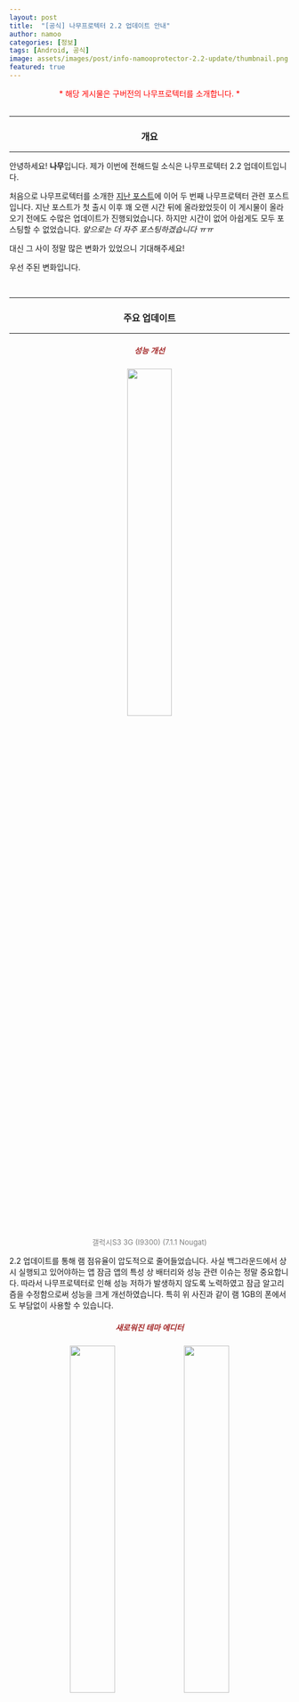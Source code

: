 ```yaml
---
layout: post
title:  "[공식] 나무프로텍터 2.2 업데이트 안내"
author: namoo
categories: [정보]
tags: [Android, 공식]
image: assets/images/post/info-namooprotector-2.2-update/thumbnail.png
featured: true
---
```


<center><span style="color:red">* 해당 게시물은 구버전의 나무프로텍터를 소개합니다. *</span></center>

<br/>

---

<center><h3>개요</h3></center>

---

안녕하세요! **나무**입니다.
제가 이번에 전해드릴 소식은 나무프로텍터 2.2 업데이트입니다.

처음으로 나무프로텍터를 소개한 [지난 포스트](https://namooplus.github.io/info-namooprotector-introduction/)에 이어 두 번째 나무프로텍터 관련 포스트입니다. 지난 포스트가 첫 출시 이후 꽤 오랜 시간 뒤에 올라왔었듯이 이 게시물이 올라오기 전에도 수많은 업데이트가 진행되었습니다. 하지만 시간이 없어 아쉽게도 모두 포스팅할 수 없었습니다. *앞으로는 더 자주 포스팅하겠습니다 ㅠㅠ*

대신 그 사이 정말 많은 변화가 있었으니 기대해주세요!

우선 주된 변화입니다.

<br/>

---

<center><h3>주요 업데이트</h3></center>

---

<center><h5 style="color:brown">성능 개선</h5></center>

<center><img width="40%" src="/assets/images/post/info-namooprotector-2.2-update/1.jpeg"></center>
<center><span style="color:gray; font-size:small;">갤럭시S3 3G (I9300) (7.1.1 Nougat)</span></center>

2.2 업데이트를 통해 램 점유율이 압도적으로 줄어들었습니다. 사실 백그라운드에서 상시 실행되고 있어야하는 앱 잠금 앱의 특성 상 배터리와 성능 관련 이슈는 정말 중요합니다. 따라서 나무프로텍터로 인해 성능 저하가 발생하지 않도록 노력하였고 잠금 알고리즘을 수정함으로써 성능을 크게 개선하였습니다. 특히 위 사진과 같이 램 1GB의 폰에서도 부담없이 사용할 수 있습니다.

<center><h5 style="color:brown">새로워진 테마 에디터</h5></center>

<p align="center">
<img width="40%" src="/assets/images/post/info-namooprotector-2.2-update/2.png"> 
<img width="40%" src="/assets/images/post/info-namooprotector-2.2-update/3.png">
</p>
<p align="center">
<img width="40%" src="/assets/images/post/info-namooprotector-2.2-update/4.png"> 
<img width="40%" src="/assets/images/post/info-namooprotector-2.2-update/5.png">
</p>
<p align="center">
<img width="40%" src="/assets/images/post/info-namooprotector-2.2-update/6.png"> 
<img width="40%" src="/assets/images/post/info-namooprotector-2.2-update/7.png">
</p>
<center><img width="40%" src="/assets/images/post/info-namooprotector-2.2-update/8.png"></center>

성능 다음으로 가장 큰 변화가 생긴 부분은 바로 테마입니다. 우선 기존의 테마 에디터에 비해 꾸밀 수 있는 부분이 더 많아졌습니다. 특히 '아이콘만 표시'가 추가되어 잠금화면을 더 깔끔하게 만들 수 있습니다. 또한 테마 백업/복원 기능이 생겨 입맛에 맞춰 수정한 테마를 파일로 생성하고 이를 공유할 수 있게 되었습니다. 이 때 테마 파일은 *내장메모리/NamooProtector/Theme/* 에 npt형식으로 암호화되어 생성되며 해당 디렉토리에 다운로드 받은 테마 파일을 넣어 적용할 수 있습니다.

<br/>

---

<center><h3>기타 변화</h3></center>

---

이 외에도 나무프로텍터 2.0에서 추가된 지문인식, 달라진 메인 디자인 등 업데이트를 통해 다양한 기능이 추가되고 개선되었습니다. 해당 부분은 정식 소개 스크린샷으로 대체합니다.

<p align="center">
<img width="40%" src="/assets/images/post/info-namooprotector-2.2-update/9.png"> 
<img width="40%" src="/assets/images/post/info-namooprotector-2.2-update/10.jpeg">
</p>
<p align="center">
<img width="40%" src="/assets/images/post/info-namooprotector-2.2-update/11.jpeg"> 
<img width="40%" src="/assets/images/post/info-namooprotector-2.2-update/12.png">
</p>
<p align="center">
<img width="40%" src="/assets/images/post/info-namooprotector-2.2-update/13.jpeg"> 
<img width="40%" src="/assets/images/post/info-namooprotector-2.2-update/14.jpeg">
</p>


<br/>

---

<center><h3>다운로드</h3></center>

---

[PlayStore](https://play.google.com/store/apps/details?id=nm.security.namooprotector)

<br/>

---

<center><h3>마치며</h3></center>

---

사용자분들께서 올려주신 리뷰와 건의 사항을 참고해 부족한 부분을 개선하고 생각치도 못한 기능들도 추가할 수 있었습니다. 앞으로도 소중한 의견을 모아 나무프로텍터는 꾸준히 업데이트 될 예정입니다. 감사합니다!

지금까지 나무였습니다. 다음 게시물에서 봐요!

<center><span style="color:red">* 해당 게시물은 구버전의 나무프로텍터를 소개합니다. *</span></center>

<br/>
